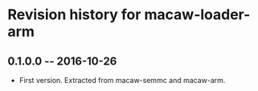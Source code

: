 # Revision history for macaw-loader-arm

## 0.1.0.0 -- 2016-10-26

* First version. Extracted from macaw-semmc and macaw-arm.
